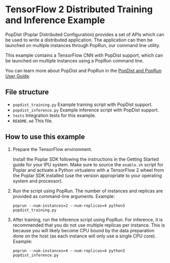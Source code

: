 <!-- Copyright (c) 2021 Graphcore Ltd. All rights reserved. -->
# TensorFlow 2 Distributed Training and Inference Example

PopDist (Poplar Distributed Configuration) provides a set of APIs which can be used to
write a distributed application. The application can then be launched on multiple instances
through PopRun, our command line utility.

This example contains a TensorFlow CNN with PopDist support, which can be launched on
multiple instances using a PopRun command line.

You can learn more about PopDist and PopRun in the
[PopDist and PopRun User Guide](https://docs.graphcore.ai/projects/poprun-user-guide/en/latest/).

## File structure

* `popdist_training.py` Example training script with PopDist support.
* `popdist_inference.py` Example inference script with PopDist support.
* `tests` Integration tests for this example.
* `README.md` This file.

## How to use this example

1) Prepare the TensorFlow environment.

   Install the Poplar SDK following the instructions in the Getting Started
   guide for your IPU system. Make sure to source the `enable.sh` script for
   Poplar and activate a Python virtualenv with a TensorFlow 2 wheel from
   the Poplar SDK installed (use the version appropriate to your operating
   system and processor).

2) Run the script using PopRun. The number of instances and replicas are
   provided as command-line arguments. Example:

   ```
   poprun --num-instances=2 --num-replicas=4 python3 popdist_training.py
   ```

3) After training, run the inference script using PopRun. For inference, it is
   recommended that you do not use multiple replicas per instance. This is
   because you will likely become CPU bound by the data preparation done on the
   host (as each instance will only use a single CPU core). Example:

   ```
   poprun --num-instances=4 --num-replicas=4 python3 popdist_inference.py
   ```
